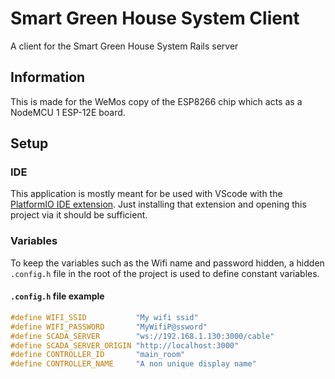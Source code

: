 # Smart Green House System Client

A client for the Smart Green House System Rails server

## Information

This is made for the WeMos copy of the ESP8266 chip which acts as a NodeMCU 1 ESP-12E board.

## Setup

### IDE

This application is mostly meant for be used with VScode with the [PlatformIO IDE extension](https://marketplace.visualstudio.com/items?itemName=platformio.platformio-ide). Just installing that extension and opening this project via it should be sufficient.

### Variables

To keep the variables such as the Wifi name and password hidden, a hidden `.config.h` file in the root of the project is used to define constant variables.

#### `.config.h` file example

```c
#define WIFI_SSID           "My wifi ssid"
#define WIFI_PASSWORD       "MyWifiP@ssword"
#define SCADA_SERVER        "ws://192.168.1.130:3000/cable"
#define SCADA_SERVER_ORIGIN "http://localhost:3000"
#define CONTROLLER_ID       "main_room"
#define CONTROLLER_NAME     "A non unique display name"
```